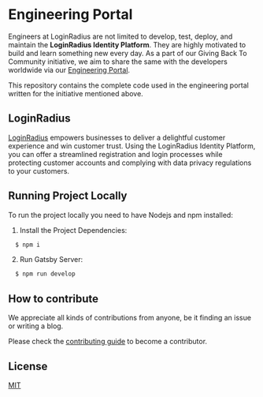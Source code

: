 # Engineering Portal

Engineers at LoginRadius are not limited to develop, test, deploy, and maintain the **LoginRadius Identity Platform**. They are highly motivated to build and learn something new every day. As a part of our Giving Back To Community initiative, we aim to share the same with the developers worldwide via our [Engineering Portal](https://www.loginradius.com/engineering/blog).

This repository contains the complete code used in the engineering portal written for the initiative mentioned above.

## LoginRadius

[LoginRadius](https://www.loginradius.com/) empowers businesses to deliver a delightful customer experience and win customer trust. Using the LoginRadius Identity Platform, you can offer a streamlined registration and login processes while protecting customer accounts and complying with data privacy regulations to your customers.

## Running Project Locally

To run the project locally you need to have Nodejs and npm installed:

1. Install the Project Dependencies:

```bash
  $ npm i
```

2. Run Gatsby Server:

```bash
  $ npm run develop
```

## How to contribute

We appreciate all kinds of contributions from anyone, be it finding an issue or writing a blog.

Please check the [contributing guide](CONTRIBUTING.md) to become a contributor.

## License

[MIT](https://github.com/LoginRadius/engineering-portal/blob/master/LICENSE)
